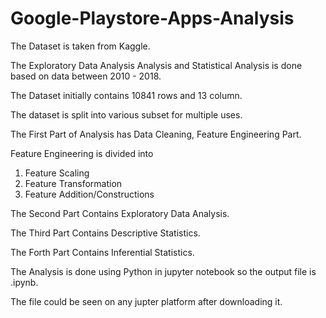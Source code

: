# Google-Playstore-Apps-Analysis
The Dataset is taken from Kaggle.

The Exploratory Data Analysis Analysis and Statistical Analysis is done based on data between 2010 - 2018.

The Dataset initially contains 10841 rows and 13 column.

The dataset is split into various subset for multiple uses.

The First Part of Analysis has Data Cleaning, Feature Engineering Part.

Feature Engineering is divided into 
1) Feature Scaling
2) Feature Transformation
3) Feature Addition/Constructions

The Second Part Contains Exploratory Data Analysis.

The Third Part Contains Descriptive Statistics.

The Forth Part Contains Inferential Statistics.

The Analysis is done using Python in jupyter notebook so the output file is .ipynb.

The file could be seen on any jupter platform after downloading it.
